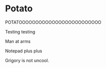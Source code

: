 # Potato


POTATOOOOOOOOOOOOOOOOOOOOOOOOO


Testing testing

Man at arms

Notepad 
plus plus

Grigory is not uncool.